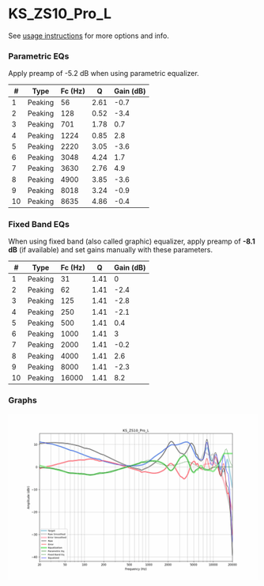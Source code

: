 # KS_ZS10_Pro_L
See [usage instructions](https://github.com/jaakkopasanen/AutoEq#usage) for more options and info.

### Parametric EQs
Apply preamp of -5.2 dB when using parametric equalizer.

|   # | Type    |   Fc (Hz) |    Q |   Gain (dB) |
|-----|---------|-----------|------|-------------|
|   1 | Peaking |        56 | 2.61 |        -0.7 |
|   2 | Peaking |       128 | 0.52 |        -3.4 |
|   3 | Peaking |       701 | 1.78 |         0.7 |
|   4 | Peaking |      1224 | 0.85 |         2.8 |
|   5 | Peaking |      2220 | 3.05 |        -3.6 |
|   6 | Peaking |      3048 | 4.24 |         1.7 |
|   7 | Peaking |      3630 | 2.76 |         4.9 |
|   8 | Peaking |      4900 | 3.85 |        -3.6 |
|   9 | Peaking |      8018 | 3.24 |        -0.9 |
|  10 | Peaking |      8635 | 4.86 |        -0.4 |

### Fixed Band EQs
When using fixed band (also called graphic) equalizer, apply preamp of **-8.1 dB** (if available) and set gains manually with these parameters.

|   # | Type    |   Fc (Hz) |    Q |   Gain (dB) |
|-----|---------|-----------|------|-------------|
|   1 | Peaking |        31 | 1.41 |         0   |
|   2 | Peaking |        62 | 1.41 |        -2.4 |
|   3 | Peaking |       125 | 1.41 |        -2.8 |
|   4 | Peaking |       250 | 1.41 |        -2.1 |
|   5 | Peaking |       500 | 1.41 |         0.4 |
|   6 | Peaking |      1000 | 1.41 |         3   |
|   7 | Peaking |      2000 | 1.41 |        -0.2 |
|   8 | Peaking |      4000 | 1.41 |         2.6 |
|   9 | Peaking |      8000 | 1.41 |        -2.3 |
|  10 | Peaking |     16000 | 1.41 |         8.2 |

### Graphs
![](./KS_ZS10_Pro_L.png)
